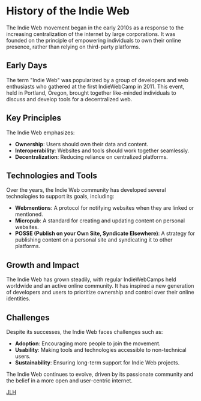 # History of the Indie Web

The Indie Web movement began in the early 2010s as a response to the increasing centralization of the internet by large corporations. It was founded on the principle of empowering individuals to own their online presence, rather than relying on third-party platforms.

## Early Days

The term "Indie Web" was popularized by a group of developers and web enthusiasts who gathered at the first IndieWebCamp in 2011. This event, held in Portland, Oregon, brought together like-minded individuals to discuss and develop tools for a decentralized web.

## Key Principles

The Indie Web emphasizes:

- **Ownership**: Users should own their data and content.
- **Interoperability**: Websites and tools should work together seamlessly.
- **Decentralization**: Reducing reliance on centralized platforms.

## Technologies and Tools

Over the years, the Indie Web community has developed several technologies to support its goals, including:

- **Webmentions**: A protocol for notifying websites when they are linked or mentioned.
- **Micropub**: A standard for creating and updating content on personal websites.
- **POSSE (Publish on your Own Site, Syndicate Elsewhere)**: A strategy for publishing content on a personal site and syndicating it to other platforms.

## Growth and Impact

The Indie Web has grown steadily, with regular IndieWebCamps held worldwide and an active online community. It has inspired a new generation of developers and users to prioritize ownership and control over their online identities.

## Challenges

Despite its successes, the Indie Web faces challenges such as:

- **Adoption**: Encouraging more people to join the movement.
- **Usability**: Making tools and technologies accessible to non-technical users.
- **Sustainability**: Ensuring long-term support for Indie Web projects.

The Indie Web continues to evolve, driven by its passionate community and the belief in a more open and user-centric internet.

[JLH](people.md)
